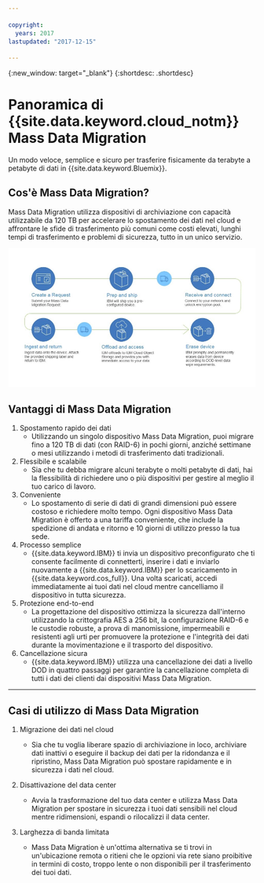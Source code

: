 ```yaml
---

copyright:
  years: 2017
lastupdated: "2017-12-15"

---
```

{:new_window: target="_blank"}
{:shortdesc: .shortdesc}

# Panoramica di {{site.data.keyword.cloud_notm}} Mass Data Migration

Un modo veloce, semplice e sicuro per trasferire fisicamente da terabyte a petabyte di dati in {{site.data.keyword.Bluemix}}.

## Cos'è Mass Data Migration?

Mass Data Migration utilizza dispositivi di archiviazione con capacità utilizzabile da 120 TB per accelerare lo spostamento dei dati nel cloud e affrontare le sfide di trasferimento più comuni come costi elevati, lunghi tempi di trasferimento e problemi di sicurezza, tutto in un unico servizio.

![Flusso del processo di Mass Data Migration](/images/MDMSworkflow.jpg)

## Vantaggi di Mass Data Migration
1. Spostamento rapido dei dati
    - Utilizzando un singolo dispositivo Mass Data Migration, puoi migrare fino a 120 TB di dati (con RAID-6) in pochi giorni, anziché settimane o mesi utilizzando i metodi di trasferimento dati tradizionali.
2. Flessibile e scalabile
    - Sia che tu debba migrare alcuni terabyte o molti petabyte di dati, hai la flessibilità di richiedere uno o più dispositivi per gestire al meglio il tuo carico di lavoro.
3. Conveniente
    - Lo spostamento di serie di dati di grandi dimensioni può essere costoso e richiedere molto tempo. Ogni dispositivo Mass Data Migration è offerto a una tariffa conveniente, che include la spedizione di andata e ritorno e 10 giorni di utilizzo presso la tua sede. 
4. Processo semplice
    - {{site.data.keyword.IBM}} ti invia un dispositivo preconfigurato che ti consente facilmente di connetterti, inserire i dati e inviarlo nuovamente a {{site.data.keyword.IBM}} per lo scaricamento in {{site.data.keyword.cos_full}}. Una volta scaricati, accedi immediatamente ai tuoi dati nel cloud mentre cancelliamo il dispositivo in tutta sicurezza.
5. Protezione end-to-end
    - La progettazione del dispositivo ottimizza la sicurezza dall'interno utilizzando la crittografia AES a 256 bit, la configurazione RAID-6 e le custodie robuste, a prova di manomissione, impermeabili e resistenti agli urti per promuovere la protezione e l'integrità dei dati durante la movimentazione e il trasporto del dispositivo.
6. Cancellazione sicura
    - {{site.data.keyword.IBM}} utilizza una cancellazione dei dati a livello DOD in quattro passaggi per garantire la cancellazione completa di tutti i dati dei clienti dai dispositivi Mass Data Migration.
    
    
<hr>


## Casi di utilizzo di Mass Data Migration
1. Migrazione dei dati nel cloud
    - Sia che tu voglia liberare spazio di archiviazione in loco, archiviare dati inattivi o eseguire il backup dei dati per la ridondanza e il ripristino, Mass Data Migration può spostare rapidamente e in sicurezza i dati nel cloud.

2. Disattivazione del data center
    - Avvia la trasformazione del tuo data center e utilizza Mass Data Migration per spostare in sicurezza i tuoi dati sensibili nel cloud mentre ridimensioni, espandi o rilocalizzi il data center.

3. Larghezza di banda limitata
    - Mass Data Migration è un'ottima alternativa se ti trovi in un'ubicazione remota o ritieni che le opzioni via rete siano proibitive in termini di costo, troppo lente o non disponibili per il trasferimento dei tuoi dati.
